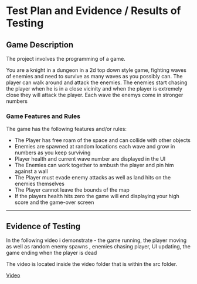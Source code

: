 # Test Plan and Evidence / Results of Testing

## Game Description

The project involves the programming of a game.

You are a knight in a dungeon in a 2d top down style game, fighting waves of enemies
and need to survive as many waves as you possibly can. The
player can walk around and attack the enemies. The enemies
start chasing the player when he is in a close vicinity and
when the player is extremely close they will attack the player.
Each wave the enemys come in stronger numbers

### Game Features and Rules

The game has the following features and/or rules:

- The Player has free roam of the space and can collide with other objects
- Enemies are spawned at random locations each wave and grow in numbers as you keep surviving
- Player health and current wave number are displayed in the UI
- The Enemies can work together to ambush the player and pin him against a wall
- The Player must evade enemy attacks as well as land hits on the enemies themselves
- The Player cannot leave the bounds of the map
- If the players health hits zero the game will end displaying your high score and the game-over screen

---

## Evidence of Testing

In the following video i demonstrate - the game running, the player moving as well as random enemy spawns , enemies chasing player, UI updating, the game ending when the player is dead

The video is located inside the video folder that is within the src folder.

[Video](src/videos/Dungeon%20Knight%202024-11-08%2021-22-53.mp4)

